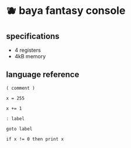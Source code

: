 # 🫐 baya fantasy console

## specifications

* 4 registers
* 4kB memory

## language reference

```
( comment )

x = 255

x += 1

: label

goto label

if x != 0 then print x
```
